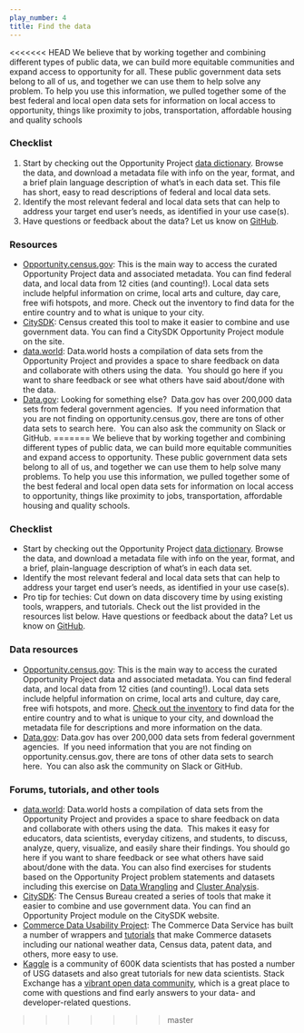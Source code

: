 ```yaml
---
play_number: 4
title: Find the data
---
```


<<<<<<< HEAD
We believe that by working together and combining different types of public data, we can build more equitable communities and expand access to opportunity for all. These public government data sets belong to all of us, and together we can use them to help solve any problem.  To help you use this information, we pulled together some of the best federal and local open data sets for information on local access to opportunity, things like proximity to jobs, transportation, affordable housing and quality schools

### Checklist
1. Start by checking out the Opportunity Project [data dictionary](http://opportunity.census.gov/build.html#datainventory). Browse the data, and download a metadata file with info on the year, format, and a brief plain language description of what’s in each data set. This file has short, easy to read descriptions of federal and local data sets. 
2. Identify the most relevant federal and local data sets that can help to address your target end user’s needs, as identified in your use case(s).  
3. Have questions or feedback about the data? Let us know on [GitHub](https://github.com/uscensusbureau/opportunity).

### Resources
- [Opportunity.census.gov](http://www.opportunity.census.gov/): This is the main way to access the curated Opportunity Project data and associated metadata.  You can find federal data, and local data from 12 cities (and counting!). Local data sets include helpful information on crime, local arts and culture, day care, free wifi hotspots, and more.  Check out the inventory to find data for the entire country and to what is unique to your city. 
- [CitySDK](https://uscensusbureau.github.io/citysdk/examples/arcGisHUD/): Census created this tool to make it easier to combine and use government data. You can find a CitySDK Opportunity Project module on the site.
- [data.world](https://data.world/opportunity?tab=datasets): Data.world hosts a compilation of data sets from the Opportunity Project and provides a space to share feedback on data and collaborate with others using the data.  You should go here if you want to share feedback or see what others have said about/done with the data. 
- [Data.gov](https://www.data.gov/): Looking for something else?  Data.gov has over 200,000 data sets from federal government agencies.  If you need information that you are not finding on opportunity.census.gov, there are tons of other data sets to search here.  You can also ask the community on Slack or GitHub. 
=======
We believe that by working together and combining different types of public data, we can build more equitable communities and expand access to opportunity. These public government data sets belong to all of us, and together we can use them to help solve many problems.  To help you use this information, we pulled together some of the best federal and local open data sets for information on local access to opportunity, things like proximity to jobs, transportation, affordable housing and quality schools.


### Checklist
- Start by checking out the Opportunity Project [data dictionary](http://opportunity.census.gov/build.html#datainventory). Browse the data, and download a metadata file with info on the year, format, and a brief, plain-language description of what’s in each data set.  
- Identify the most relevant federal and local data sets that can help to address your target end user’s needs, as identified in your use case(s).
- Pro tip for techies: Cut down on data discovery time by using existing tools, wrappers, and tutorials.  Check out the list provided in the resources list below.
Have questions or feedback about the data? Let us know on [GitHub](https://github.com/uscensusbureau/opportunity). 

### Data resources
- [Opportunity.census.gov](http://www.opportunity.census.gov/): This is the main way to access the curated Opportunity Project data and associated metadata.  You can find federal data, and local data from 12 cities (and counting!). Local data sets include helpful information on crime, local arts and culture, day care, free wifi hotspots, and more.  [Check out the inventory](http://opportunity.census.gov/build.html#datainventory) to find data for the entire country and to what is unique to your city, and download the metadata file for descriptions and more information on the data.
-	[Data.gov](https://www.data.gov/): Data.gov has over 200,000 data sets from federal government agencies.  If you need information that you are not finding on opportunity.census.gov, there are tons of other data sets to search here.  You can also ask the community on Slack or GitHub.

### Forums, tutorials, and other tools
- [data.world](https://data.world/opportunity?tab=datasets): Data.world hosts a compilation of data sets from the Opportunity Project and provides a space to share feedback on data and collaborate with others using the data.  This makes it easy for educators, data scientists, everyday citizens, and students, to discuss, analyze, query, visualize, and easily share their findings. You should go here if you want to share feedback or see what others have said about/done with the data.  You can also find exercises for students based on the Opportunity Project problem statements and datasets including this exercise on [Data Wrangling](https://data.world/nrippner/opportunity-project-use-case) and [Cluster Analysis](https://data.world/nrippner/cluster-analysis-challenge). 
- [CitySDK](https://uscensusbureau.github.io/citysdk/examples/arcGisHUD/): The Census Bureau created a series of tools that make it easier to combine and use government data. You can find an Opportunity Project module on the CitySDK website.
- [Commerce Data Usability Project](https://www.commerce.gov/datausability/): The Commerce Data Service has built a number of wrappers and [tutorials](http://blog.kaggle.com/category/tutorials/) that make Commerce datasets including our national weather data, Census data, patent data, and others, more easy to use.
-	[Kaggle](https://www.kaggle.com/commerce-gov) is a community of 600K data scientists that has posted a number of USG datasets and also great tutorials for new data scientists. Stack Exchange has a [vibrant open data community](http://opendata.stackexchange.com/), which is a great place to come with questions and find early answers to your data- and developer-related questions.

 
>>>>>>> master
